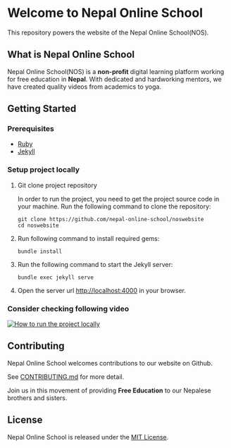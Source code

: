 # Welcome to Nepal Online School

This repository powers the website of the Nepal Online School(NOS).

## What is Nepal Online School

Nepal Online School(NOS) is a **non-profit** digital learning platform working for free education in __Nepal__.
With dedicated and hardworking mentors, we have created quality videos from academics to yoga.

## Getting Started

### Prerequisites

- [Ruby](https://www.ruby-lang.org/en/)
- [Jekyll](https://jekyllrb.com/)

### Setup project locally

1. Git clone project repository

   In order to run the project, you need to get the project source code in your machine. Run the following command to clone the repository:

   ```
   git clone https://github.com/nepal-online-school/noswebsite
   cd noswebsite
   ```

2. Run following command to install required gems:

   ```
   bundle install
   ```

3. Run the following command to start the Jekyll server:

   ```
   bundle exec jekyll serve
   ```

4. Open the server url [http://localhost:4000](http://localhost:4000) in your browser.

### Consider checking following video

<a href="https://www.youtube.com/watch?v=3ebBlzQMdII" target="_blank">
  <img src="https://i1.ytimg.com/vi/3ebBlzQMdII/mqdefault.jpg" alt="How to run the project locally" />
</a>

## Contributing

Nepal Online School welcomes contributions to our website on Github.

See [CONTRIBUTING.md](CONTRIBUTING.md) for more detail.

Join us in this movement of providing __Free Education__ to our Nepalese brothers and sisters.

## License

Nepal Online School is released under the [MIT License](LICENSE).
